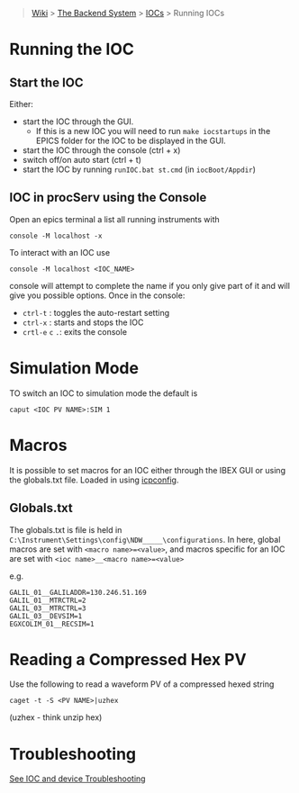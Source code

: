 > [Wiki](Home) > [The Backend System](The-Backend-System) > [IOCs](IOCs) > Running IOCs

# Running the IOC

## Start the IOC

Either:

* start the IOC through the GUI. 
  * If this is a new IOC you will need to run `make iocstartups` in the EPICS folder for the IOC to be displayed in the GUI.
* start the IOC through the console (ctrl + x)
* switch off/on auto start (ctrl + t)
* start the IOC by running `runIOC.bat st.cmd` (in `iocBoot/Appdir`)

## IOC in procServ using the Console

Open an epics terminal a list all running instruments with

    console -M localhost -x

To interact with an IOC use

    console -M localhost <IOC_NAME>

console will attempt to complete the name if you only give part of it and will give you possible options. Once in the console:
* `ctrl-t` : toggles the auto-restart setting
* `ctrl-x` : starts and stops the IOC
* `crtl-e` `c` `.`: exits the console

# Simulation Mode

TO switch an IOC to simulation mode the default is

    caput <IOC PV NAME>:SIM 1

# Macros

It is possible to set macros for an IOC either through the IBEX GUI or using the globals.txt file. Loaded in using [icpconfig](icpconfig).

## Globals.txt

The globals.txt is file is held in `C:\Instrument\Settings\config\NDW_____\configurations`. In here, global macros are set with `<macro name>=<value>`, and macros specific for an IOC are set with `<ioc name>__<macro name>=<value>`

e.g.

    GALIL_01__GALILADDR=130.246.51.169
    GALIL_01__MTRCTRL=2
    GALIL_03__MTRCTRL=3
    GALIL_03__DEVSIM=1
    EGXCOLIM_01__RECSIM=1

# Reading a Compressed Hex PV

Use the following to read a waveform PV of a compressed hexed string

    caget -t -S <PV NAME>|uzhex

(uzhex - think unzip hex)

# Troubleshooting

[See IOC and device Troubleshooting](IOC-And-Device-Trouble-Shooting)

